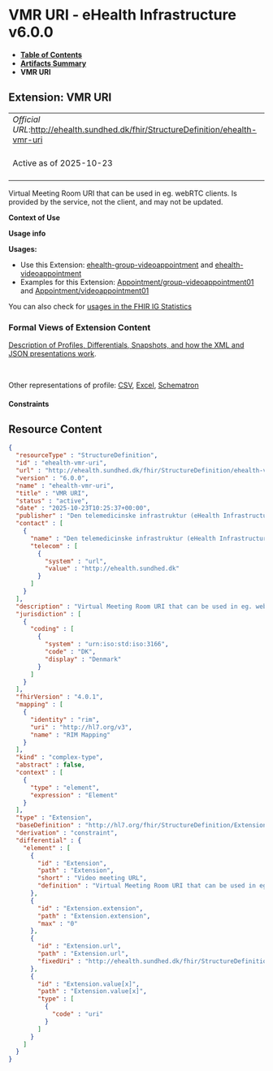 # VMR URI - eHealth Infrastructure v6.0.0

* [**Table of Contents**](toc.md)
* [**Artifacts Summary**](artifacts.md)
* **VMR URI**

## Extension: VMR URI 

| | |
| :--- | :--- |
| *Official URL*:http://ehealth.sundhed.dk/fhir/StructureDefinition/ehealth-vmr-uri | *Version*:6.0.0 |
| Active as of 2025-10-23 | *Computable Name*:ehealth-vmr-uri |

Virtual Meeting Room URI that can be used in eg. webRTC clients. Is provided by the service, not the client, and may not be updated.

**Context of Use**

**Usage info**

**Usages:**

* Use this Extension: [ehealth-group-videoappointment](StructureDefinition-ehealth-group-videoappointment.md) and [ehealth-videoappointment](StructureDefinition-ehealth-videoappointment.md)
* Examples for this Extension: [Appointment/group-videoappointment01](Appointment-group-videoappointment01.md) and [Appointment/videoappointment01](Appointment-videoappointment01.md)

You can also check for [usages in the FHIR IG Statistics](https://packages2.fhir.org/xig/dk.ehealth.sundhed.fhir.ig.core|current/StructureDefinition/ehealth-vmr-uri)

### Formal Views of Extension Content

 [Description of Profiles, Differentials, Snapshots, and how the XML and JSON presentations work](http://build.fhir.org/ig/FHIR/ig-guidance/readingIgs.html#structure-definitions). 

 

Other representations of profile: [CSV](StructureDefinition-ehealth-vmr-uri.csv), [Excel](StructureDefinition-ehealth-vmr-uri.xlsx), [Schematron](StructureDefinition-ehealth-vmr-uri.sch) 

#### Constraints



## Resource Content

```json
{
  "resourceType" : "StructureDefinition",
  "id" : "ehealth-vmr-uri",
  "url" : "http://ehealth.sundhed.dk/fhir/StructureDefinition/ehealth-vmr-uri",
  "version" : "6.0.0",
  "name" : "ehealth-vmr-uri",
  "title" : "VMR URI",
  "status" : "active",
  "date" : "2025-10-23T10:25:37+00:00",
  "publisher" : "Den telemedicinske infrastruktur (eHealth Infrastructure)",
  "contact" : [
    {
      "name" : "Den telemedicinske infrastruktur (eHealth Infrastructure)",
      "telecom" : [
        {
          "system" : "url",
          "value" : "http://ehealth.sundhed.dk"
        }
      ]
    }
  ],
  "description" : "Virtual Meeting Room URI that can be used in eg. webRTC clients. Is provided by the service, not the client, and may not be updated.",
  "jurisdiction" : [
    {
      "coding" : [
        {
          "system" : "urn:iso:std:iso:3166",
          "code" : "DK",
          "display" : "Denmark"
        }
      ]
    }
  ],
  "fhirVersion" : "4.0.1",
  "mapping" : [
    {
      "identity" : "rim",
      "uri" : "http://hl7.org/v3",
      "name" : "RIM Mapping"
    }
  ],
  "kind" : "complex-type",
  "abstract" : false,
  "context" : [
    {
      "type" : "element",
      "expression" : "Element"
    }
  ],
  "type" : "Extension",
  "baseDefinition" : "http://hl7.org/fhir/StructureDefinition/Extension",
  "derivation" : "constraint",
  "differential" : {
    "element" : [
      {
        "id" : "Extension",
        "path" : "Extension",
        "short" : "Video meeting URL",
        "definition" : "Virtual Meeting Room URI that can be used in eg. webRTC clients. Is provided by the service, not the client, and may not be updated."
      },
      {
        "id" : "Extension.extension",
        "path" : "Extension.extension",
        "max" : "0"
      },
      {
        "id" : "Extension.url",
        "path" : "Extension.url",
        "fixedUri" : "http://ehealth.sundhed.dk/fhir/StructureDefinition/ehealth-vmr-uri"
      },
      {
        "id" : "Extension.value[x]",
        "path" : "Extension.value[x]",
        "type" : [
          {
            "code" : "uri"
          }
        ]
      }
    ]
  }
}

```
